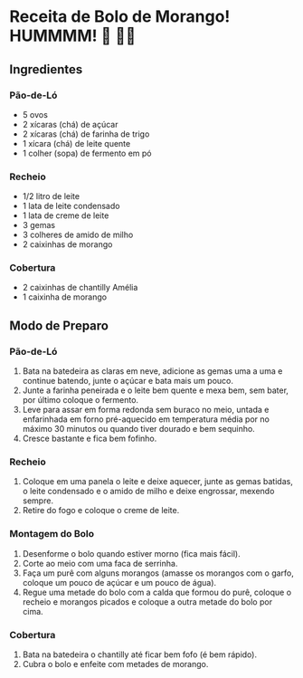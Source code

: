 # Receita de Bolo de Morango! HUMMMM! :strawberry: :cake::yum:

## Ingredientes

### Pão-de-Ló

- 5 ovos
- 2 xícaras (chá) de açúcar
- 2 xícaras (chá) de farinha de trigo
- 1 xícara (chá) de leite quente
- 1 colher (sopa) de fermento em pó

### Recheio

- 1/2 litro de leite
- 1 lata de leite condensado
- 1 lata de creme de leite
- 3 gemas
- 3 colheres de amido de milho
- 2 caixinhas de morango

### Cobertura

- 2 caixinhas de chantilly Amélia
- 1 caixinha de morango



## Modo de Preparo

### Pão-de-Ló

1. Bata na batedeira as claras em neve, adicione as gemas uma a uma e continue batendo, junte o açúcar e bata mais um pouco.
2. Junte a farinha peneirada e o leite bem quente e mexa bem, sem bater, por último coloque o fermento.
3. Leve para assar em forma redonda sem buraco no meio, untada e enfarinhada em forno pré-aquecido em temperatura média por no máximo 30 minutos ou quando tiver dourado e bem sequinho.
4. Cresce bastante e fica bem fofinho.



### Recheio

1. Coloque em uma panela o leite e deixe aquecer, junte as gemas batidas, o leite condensado e o amido de milho e deixe engrossar, mexendo sempre.
2. Retire do fogo e coloque o creme de leite.



### Montagem do Bolo

1. Desenforme o bolo quando estiver morno (fica mais fácil).
2. Corte ao meio com uma faca de serrinha.
3. Faça um purê com alguns morangos (amasse os morangos com o garfo, coloque um pouco de açúcar e um pouco de água).
4. Regue uma metade do bolo com a calda que formou do purê, coloque o recheio e morangos picados e coloque a outra metade do bolo por cima.



### Cobertura

1. Bata na batedeira o chantilly até ficar bem fofo (é bem rápido).
2. Cubra o bolo e enfeite com metades de morango.
